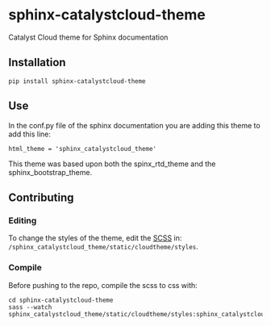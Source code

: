 # sphinx-catalystcloud-theme
Catalyst Cloud theme for Sphinx documentation

## Installation
```
pip install sphinx-catalystcloud-theme
```

## Use
In the conf.py file of the sphinx documentation you are adding this theme to add this line:

```
html_theme = 'sphinx_catalystcloud_theme'
```

This theme was based upon both the spinx_rtd_theme and the
sphinx_bootstrap_theme.

## Contributing

### Editing

To change the styles of the theme, edit the [SCSS](https://sass-lang.com/) in: `/sphinx_catalystcloud_theme/static/cloudtheme/styles`.

### Compile

Before pushing to the repo, compile the scss to css with:
```
cd sphinx-catalystcloud-theme
sass --watch sphinx_catalystcloud_theme/static/cloudtheme/styles:sphinx_catalystcloud_theme/static/cloudtheme/css
```
